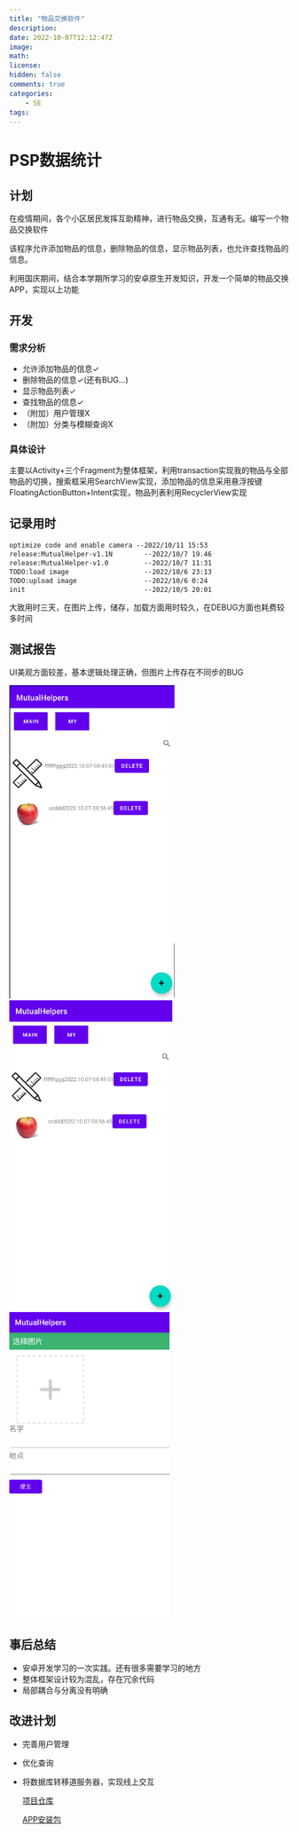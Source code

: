 ```yaml
---
title: "物品交换软件"
description: 
date: 2022-10-07T12:12:47Z
image: 
math: 
license: 
hidden: false
comments: true
categories:
    - SE
tags:
---
```

# PSP数据统计

## 计划

在疫情期间，各个小区居民发挥互助精神，进行物品交换，互通有无。编写一个物品交换软件

该程序允许添加物品的信息，删除物品的信息，显示物品列表，也允许查找物品的信息。

利用国庆期间，结合本学期所学习的安卓原生开发知识，开发一个简单的物品交换APP，实现以上功能

## 开发

### 需求分析

- 允许添加物品的信息✓
- 删除物品的信息✓(还有BUG...)
- 显示物品列表✓
- 查找物品的信息✓
- （附加）用户管理X
- （附加）分类与模糊查询X

### 具体设计

主要以Activity+三个Fragment为整体框架，利用transaction实现我的物品与全部物品的切换，搜索框采用SearchView实现，添加物品的信息采用悬浮按键FloatingActionButton+Intent实现，物品列表利用RecyclerView实现

## 记录用时

```
optimize code and enable camera --2022/10/11 15:53
release:MutualHelper-v1.1N 		  --2022/10/7 19.46
release:MutualHelper-v1.0  		  --2022/10/7 11:31
TODO:load image        		      --2022/10/6 23:13
TODO:upload image        	      --2022/10/6 0:24
init                 	          --2022/10/5 20:01
```

大致用时三天，在图片上传，储存，加载方面用时较久，在DEBUG方面也耗费较多时间

## 测试报告

UI美观方面较差，基本逻辑处理正确，但图片上传存在不同步的BUG

<img src="e15aa0cf7a8f2f51acff761008739fa3.png" alt="e15aa0cf7a8f2f51acff761008739fa3.png" width="298" height="565" class="jop-noMdConv"> <img src="2775b0c173315f4eaa0f48e4316442ea.png" alt="2775b0c173315f4eaa0f48e4316442ea.png" width="294" height="559" class="jop-noMdConv"><img src="e2585e5d727cadb7dc34c3776c160e37.png" alt="e2585e5d727cadb7dc34c3776c160e37.png" width="289" height="551" class="jop-noMdConv">

## 事后总结

- 安卓开发学习的一次实践。还有很多需要学习的地方
- 整体框架设计较为混乱，存在冗余代码
- 局部耦合与分离没有明确

## 改进计划

- 完善用户管理

- 优化查询

- 将数据库转移道服务器，实现线上交互

  [项目仓库](https://github.com/gxherror/MutualHelpers)

  [APP安装包](https://github.com/gxherror/MutualHelpers/blob/main/app/release/app-release.apk)